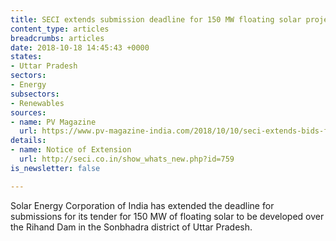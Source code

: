 ```yaml
---
title: SECI extends submission deadline for 150 MW floating solar project
content_type: articles
breadcrumbs: articles
date: 2018-10-18 14:45:43 +0000
states:
- Uttar Pradesh
sectors:
- Energy
subsectors:
- Renewables
sources:
- name: PV Magazine
  url: https://www.pv-magazine-india.com/2018/10/10/seci-extends-bids-for-150-mw-floating-solar-project/
details:
- name: Notice of Extension
  url: http://seci.co.in/show_whats_new.php?id=759
is_newsletter: false

---
```

Solar Energy Corporation of India has extended the deadline for submissions for its tender for 150 MW of floating solar to be developed over the Rihand Dam in the Sonbhadra district of Uttar Pradesh.     
